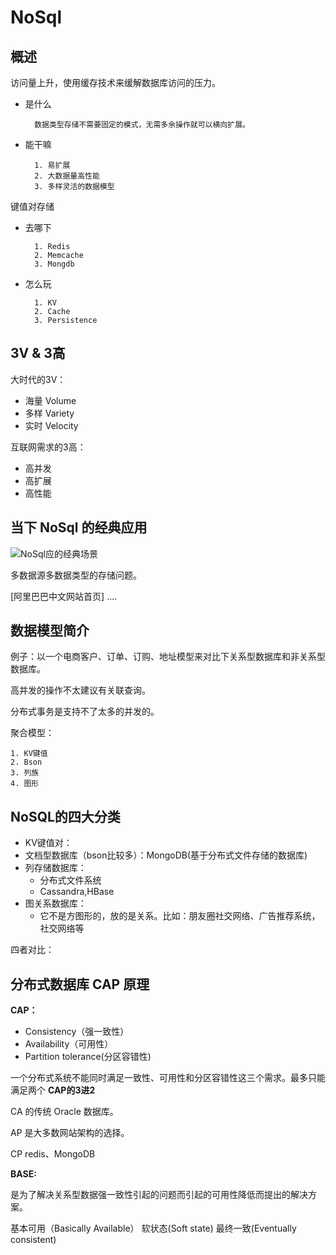 # NoSql
## 概述
访问量上升，使用缓存技术来缓解数据库访问的压力。

- 是什么

    	数据类型存储不需要固定的模式，无需多余操作就可以横向扩展。

- 能干嘛

		1. 易扩展
		2. 大数据量高性能
		3. 多样灵活的数据模型

键值对存储

- 去哪下

		1. Redis
		2. Memcache
		3. Mongdb

- 怎么玩

		1. KV
		2. Cache
		3. Persistence

## 3V & 3高
大时代的3V：

- 海量 Volume
- 多样 Variety
- 实时 Velocity

互联网需求的3高：

- 高并发
- 高扩展
- 高性能

## 当下 NoSql 的经典应用

![NoSql应的经典场景](https://i.imgur.com/46I2w3P.png)

多数据源多数据类型的存储问题。

[阿里巴巴中文网站首页]
....

## 数据模型简介

例子：以一个电商客户、订单、订购、地址模型来对比下关系型数据库和非关系型数据库。

高并发的操作不太建议有关联查询。

分布式事务是支持不了太多的并发的。

聚合模型：

	1. KV键值
	2. Bson
	3. 列族
	4. 图形

## NoSQL的四大分类

- KV键值对：
- 文档型数据库（bson比较多）：MongoDB(基于分布式文件存储的数据库)
- 列存储数据库：
	- 分布式文件系统
	- Cassandra,HBase
- 图关系数据库：
	- 它不是方图形的，放的是关系。比如：朋友圈社交网络、广告推荐系统，社交网络等

四者对比：

## 分布式数据库 CAP 原理
**CAP：**

- Consistency（强一致性）
- Availability（可用性）
- Partition tolerance(分区容错性)

一个分布式系统不能同时满足一致性、可用性和分区容错性这三个需求。最多只能满足两个
**CAP的3进2**

CA 的传统 Oracle 数据库。

AP 是大多数网站架构的选择。

CP redis、MongoDB


**BASE:**

是为了解决关系型数据强一致性引起的问题而引起的可用性降低而提出的解决方案。

基本可用（Basically Available）
软状态(Soft state)
最终一致(Eventually consistent)
